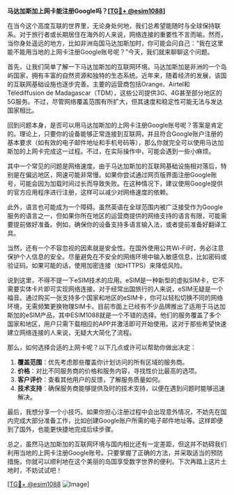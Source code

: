 **马达加斯加上网卡能注册Google吗？[[TG💪+ @esim1088](https://t.me/s/esim1088)]**

在当今这个高度互联的世界里，无论身处何地，我们总希望能随时与全球保持联系。对于旅行者或长期居住在海外的人来说，网络连接的重要性不言而喻。然而，当你身处遥远的地方，比如非洲岛国马达加斯加时，你可能会问自己：“我在这里能不能用当地的上网卡注册Google账号呢？”今天，我们就来聊聊这个问题。

首先，让我们简单了解一下马达加斯加的互联网环境。马达加斯加是非洲的一个岛屿国家，拥有丰富的自然资源和独特的生态系统。近年来，随着经济的发展，该国的互联网基础设施也逐步完善。主要的运营商包括Orange、Airtel和Télédiffusion de Madagascar（TDM），这些公司提供3G、4G甚至部分地区的5G服务。不过，尽管网络覆盖范围有所扩大，但其速度和稳定性可能无法与发达国家相比。

回到问题本身，是否可以用马达加斯加的上网卡注册Google账号呢？答案是肯定的。理论上，只要你的设备能够正常连接到互联网，并且符合Google账户注册的基本要求（如有效的电子邮件地址和手机号码等），那么你就完全可以使用马达加斯加的上网卡完成这一过程。不过，在实际操作中，可能会遇到一些小麻烦。

其中一个常见的问题是网络速度。由于马达加斯加的互联网基础设施相对落后，特别是在偏远地区，网速可能非常慢。如果你尝试通过网页版界面注册Google账号，可能会因为加载时间过长而导致失败。在这种情况下，建议使用Google提供的官方应用程序进行注册，这样可以减少对网络速度的依赖。

此外，语言也可能成为一个障碍。虽然英语在全球范围内被广泛接受作为Google服务的语言之一，但如果你所在地区的运营商提供的网络支持的语言有限，可能需要提前做好准备。例如，确保你的设备支持多语言输入法，或者提前准备好翻译工具。

当然，还有一个不容忽视的因素就是安全性。在国外使用公共Wi-Fi时，务必注意保护个人信息的安全。尽量避免在不安全的网络环境中输入敏感信息，比如密码或验证码。如果可能的话，使用加密连接（如HTTPS）来降低风险。

说到这里，不得不提一下eSIM技术的应用。eSIM是一种新型的虚拟SIM卡，它不需要实体卡片即可实现网络连接。对于经常出国旅行的人来说，eSIM无疑是一个福音。通过购买一张支持多个国家和地区的eSIM卡，你可以轻松切换不同的网络环境，无需频繁更换物理SIM卡。目前市面上已经有不少品牌推出了适用于马达加斯加的eSIM产品，其中ESIM1088就是一个不错的选择。他们的服务覆盖了多个国家和地区，用户只需下载相应的APP并激活即可开始使用。这对于那些希望快速建立网络连接的人来说，无疑大大简化了流程。

那么，如何选择合适的上网卡呢？以下几点或许可以帮助你做出决定：

1. **覆盖范围**：优先考虑那些覆盖你计划访问的所有区域的服务商。
2. **价格**：对比不同服务商的价格和服务内容，寻找性价比最高的选项。
3. **客户评价**：查看其他用户的反馈，了解服务质量如何。
4. **技术支持**：确保服务商能够提供及时的技术支持，以便在遇到问题时能够迅速解决。

最后，我想分享一个小技巧。如果你担心注册过程中会出现意外情况，不妨先在国内完成大部分准备工作，比如创建Google账户所需的电子邮件地址等。这样即便到了国外，也能更快捷地完成后续步骤。

总之，虽然马达加斯加的互联网环境与国内相比还有一定差距，但这并不妨碍我们利用当地的上网卡注册Google账号。只要掌握了正确的方法，并采取适当的预防措施，你就可以顺利地在这个美丽的岛国享受数字世界的便利。下次再踏上这片土地时，不妨试试吧！

[[TG💪+ @esim1088](https://t.me/s/esim1088) ![Image](https://i.postimg.cc/4NQfJmqS/Snipaste-2025-05-13-00-14-12.png)]